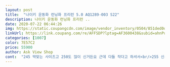 ```yaml
---
layout: post 
title:  "나이키 운동화 런닝화 프리런 5.0 AQ1289-003 S22" 
description: 나이키 운동화 런닝화 프리런 ..
date: 2020-07-22 06:44:26 
img: https://static.coupangcdn.com/image/vendor_inventory/0504/851ded0d230682ed9785e2c00e4fe66e1858c43aaae0fd8f51cc8be3c016.jpg 
linkUrl: https://link.coupang.com/re/AFFSDP?lptag=AF3600438&subid=ahnPublicAsk&pageKey=1252688822&itemId=2252255880&vendorItemId=70691491785&traceid=V0-113-2a793e3268a41061 
categories: [1007] 
color: 7E57C2 
price: 55900 
author: Ask View Shop 
cont:  "245 딱맞는 사이즈고 250도 많이 신거든요 근데 다들 작다고 하셔서<br/>255 신는데 걸을 때 불편한 건 없구<br/>런닝 하기 딱 좋아요<br/>발에 힘들어갈 때 쪼끔 안에서 미끄러지는 느낌은 있어요!!<br/>사진이랑 똑같구 편해요<br/>신발 윗부분이 안늘어나 신을땐 좀 불편하지만 신으면 편해요<br/>전 만족<br/>편하고 착용감도 좋고 사이즈는 정사이즈이며 배송도 빨라요<br/>" 
---
```

